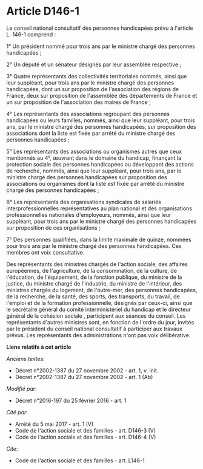 # Article D146-1

Le conseil national consultatif des personnes handicapées prévu à l'article L. 146-1 comprend : 

1° Un président nommé pour trois ans par le ministre chargé des personnes handicapées ; 

2° Un député et un sénateur désignés par leur assemblée respective ; 

3° Quatre représentants des collectivités territoriales nommés, ainsi que leur suppléant, pour trois ans par le ministre
chargé des personnes handicapées, dont un sur proposition de l'association des régions de France, deux sur proposition de
l'assemblée des départements de France et un sur proposition de l'association des maires de France ; 

4° Les représentants des associations regroupant des personnes handicapées ou leurs familles, nommés, ainsi que leur
suppléant, pour trois ans, par le ministre chargé des personnes handicapées, sur proposition des associations dont la liste
est fixée par arrêté du ministre chargé des personnes handicapées ;

5° Les représentants des associations ou organismes autres que ceux mentionnés au 4°, œuvrant dans le domaine du handicap,
finançant la protection sociale des personnes handicapées ou développant des actions de recherche, nommés, ainsi que leur
suppléant, pour trois ans, par le ministre chargé des personnes handicapées sur proposition des associations ou organismes
dont la liste est fixée par arrêté du ministre chargé des personnes handicapées ; 

6° Les représentants des organisations syndicales de salariés interprofessionnelles représentatives au plan national et des
organisations professionnelles nationales d'employeurs, nommés, ainsi que leur suppléant, pour trois ans par le ministre
chargé des personnes handicapées sur proposition de ces organisations ; 

7° Des personnes qualifiées, dans la limite maximale de quinze, nommées pour trois ans par le ministre chargé des personnes
handicapées. Ces membres ont voix consultative.

Des représentants des ministres chargés de l'action sociale, des affaires européennes, de l'agriculture, de la consommation,
de la culture, de l'éducation, de l'équipement, de la fonction publique, du ministre de la justice, du ministre chargé de
l'industrie, du ministre de l'intérieur, des ministres chargés du logement, de l'outre-mer, des personnes handicapées, de la
recherche, de la santé, des sports, des transports, du travail, de l'emploi et de la formation professionnelle, désignés par
ceux-ci, ainsi que le secrétaire général du comité interministériel du handicap et le directeur général de la cohésion
sociale , participent aux séances du conseil. Les représentants d'autres ministres sont, en fonction de l'ordre du jour,
invités par le président du conseil national consultatif à participer aux travaux prévus. Les représentants des
administrations n'ont pas voix délibérative.

**Liens relatifs à cet article**

_Anciens textes_:

  - Décret n°2002-1387 du 27 novembre 2002 - art. 1, v. init.
  - Décret n°2002-1387 du 27 novembre 2002 - art. 1 (Ab)

_Modifié par_:

  - Décret n°2016-197 du 25 février 2016 - art. 1

_Cité par_:

  - Arrêté du 5 mai 2017 - art. 1 (V)
  - Code de l'action sociale et des familles - art. D146-3 (V)
  - Code de l'action sociale et des familles - art. D146-4 (V)

_Cite_:

  - Code de l'action sociale et des familles - art. L146-1
